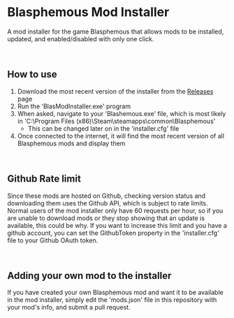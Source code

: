 # Blasphemous Mod Installer
A mod installer for the game Blasphemous that allows mods to be installed, updated, and enabled/disabled with only one click.

<br>

## How to use

1. Download the most recent version of the installer from the [Releases](https://github.com/BrandenEK/Blasphemous-Mod-Installer/releases) page
2. Run the 'BlasModInstaller.exe' program
3. When asked, navigate to your 'Blashemous.exe' file, which is most likely in 'C:\Program Files (x86)\Steam\steamapps\common\Blasphemous'
    - This can be changed later on in the 'installer.cfg' file
4. Once connected to the internet, it will find the most recent version of all Blasphemous mods and display them

<br>

## Github Rate limit

Since these mods are hosted on Github, checking version status and downloading them uses the Github API, which is subject to rate limits.
Normal users of the mod installer only have 60 requests per hour, so if you are unable to download mods or they stop showing that an update is available, this could be why.
If you want to increase this limit and you have a github account, you can set the GithubToken property in the 'installer.cfg' file to your Github OAuth token.

<br>

## Adding your own mod to the installer

If you have created your own Blasphemous mod and want it to be available in the mod installer, simply edit the 'mods.json' file in this repository with your mod's info, and submit a pull request.

